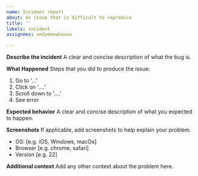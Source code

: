 ```yaml
---
name: Incident report
about: An issue that is difficult to reproduce
title: ''
labels: incident
assignees: andymnewhouse

---
```


**Describe the incident**
A clear and concise description of what the bug is.

**What Happened**
Steps that you did to produce the issue:
1. Go to '...'
2. Click on '....'
3. Scroll down to '....'
4. See error

**Expected behavior**
A clear and concise description of what you expected to happen.

**Screenshots**
If applicable, add screenshots to help explain your problem.

 - OS: [e.g. iOS, Windows, macOs]
 - Browser [e.g. chrome, safari]
 - Version [e.g. 22]

**Additional context**
Add any other context about the problem here.
